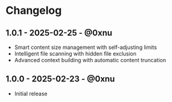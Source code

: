 # Changelog

## 1.0.1 - 2025-02-25 - @0xnu
* Smart content size management with self-adjusting limits
* Intelligent file scanning with hidden file exclusion
* Advanced context building with automatic content truncation

## 1.0.0 - 2025-02-23 - @0xnu
* Initial release